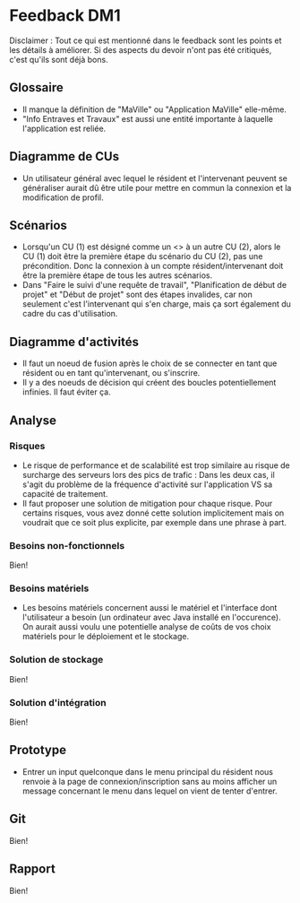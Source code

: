 # Feedback DM1

Disclaimer : Tout ce qui est mentionné dans le feedback sont les points et les détails à améliorer. Si des aspects du devoir n'ont pas été critiqués, c'est qu'ils sont déjà bons.

## Glossaire

- Il manque la définition de "MaVille" ou "Application MaVille" elle-même.
- "Info Entraves et Travaux" est aussi une entité importante à laquelle l'application est reliée.

## Diagramme de CUs

- Un utilisateur général avec lequel le résident et l'intervenant peuvent se généraliser aurait dû être utile pour mettre en commun la connexion et la modification de profil.

## Scénarios

- Lorsqu'un CU (1) est désigné comme un <<include>> à un autre CU (2), alors le CU (1) doit être la première étape du scénario du CU (2), pas une précondition. Donc la connexion à un compte résident/intervenant doit être la première étape de tous les autres scénarios.
- Dans "Faire le suivi d'une requête de travail", "Planification de début de projet" et "Début de projet" sont des étapes invalides, car non seulement c'est l'intervenant qui s'en charge, mais ça sort également du cadre du cas d'utilisation.

## Diagramme d'activités

- Il faut un noeud de fusion après le choix de se connecter en tant que résident ou en tant qu'intervenant, ou s'inscrire.
- Il y a des noeuds de décision qui créent des boucles potentiellement infinies. Il faut éviter ça.
  
## Analyse

### Risques

- Le risque de performance et de scalabilité est trop similaire au risque de surcharge des serveurs lors des pics de trafic : Dans les deux cas, il s'agit du problème de la fréquence d'activité sur l'application VS sa capacité de traitement. 
- Il faut proposer une solution de mitigation pour chaque risque. Pour certains risques, vous avez donné cette solution implicitement mais on voudrait que ce soit plus explicite, par exemple dans une phrase à part.

### Besoins non-fonctionnels

Bien!

### Besoins matériels

- Les besoins matériels concernent aussi le matériel et l'interface dont l'utilisateur a besoin (un ordinateur avec Java installé en l'occurence). On aurait aussi voulu une potentielle analyse de coûts de vos choix matériels pour le déploiement et le stockage.

### Solution de stockage

Bien!

### Solution d'intégration

Bien!

## Prototype

- Entrer un input quelconque dans le menu principal du résident nous renvoie à la page de connexion/inscription sans au moins afficher un message concernant le menu dans lequel on vient de tenter d'entrer.

## Git

Bien!

## Rapport

Bien!


